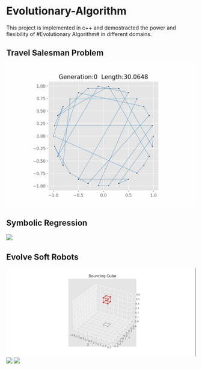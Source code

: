 # Evolutionary-Algorithm
This project is implemented in c++ and demostracted the power and flexibility of #Evolutionary Algorithm# in different domains.

## Travel Salesman Problem
![](https://github.com/guozh52/Evolutionary-Algorithm/blob/main/TSP_circle.gif)

## Symbolic Regression
![](https://github.com/guozh52/Evolutionary-Algorithm/blob/main/Symbolic%20Regression.gif)

## Evolve Soft Robots
![](https://github.com/guozh52/Evolutionary-Algorithm/blob/main/Bouncing%20cube.gif)
![](https://github.com/guozh52/Evolutionary-Algorithm/blob/main/Robot%20family.gif)
![](Robots-final.gif)

